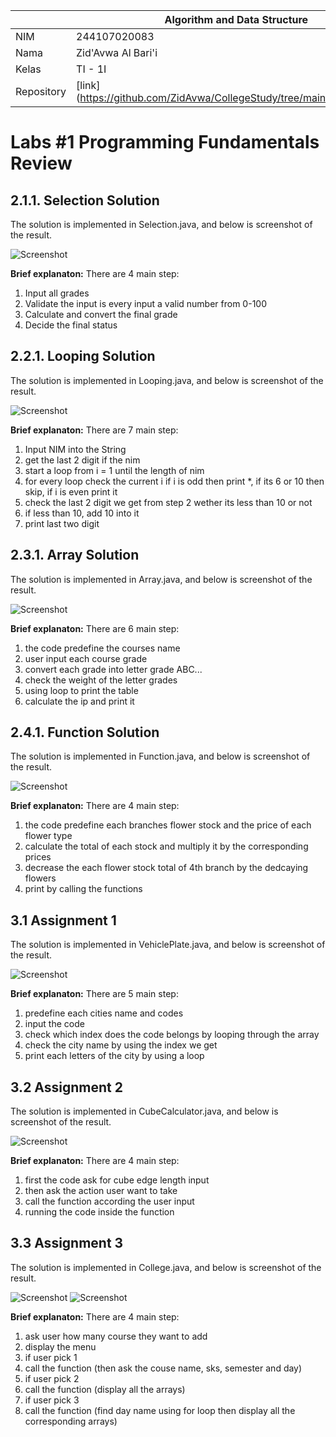 |  | Algorithm and Data Structure |
|--|--|
| NIM |  244107020083|
| Nama |  Zid'Avwa Al Bari'i |
| Kelas | TI - 1I |
| Repository | [link] (https://github.com/ZidAvwa/CollegeStudy/tree/main/2ndSemester) |

# Labs #1 Programming Fundamentals Review

## 2.1.1. Selection Solution

The solution is implemented in Selection.java, and below is screenshot of the result.

![Screenshot](img/Selection.png)

**Brief explanaton:** There are 4 main step: 
1. Input all grades
2. Validate the input is every input a valid number from 0-100
3. Calculate and convert the final grade
4. Decide the final status

## 2.2.1. Looping Solution

The solution is implemented in Looping.java, and below is screenshot of the result.

![Screenshot](img/Looping.png)

**Brief explanaton:** There are 7 main step: 
1. Input NIM into the String
2. get the last 2 digit if the nim
3. start a loop from i = 1 until the length of nim
4. for every loop check the current i if i is odd then print *, if its 6 or 10 then skip, if i is even print it
5. check the last 2 digit we get from step 2 wether its less than 10 or not
6. if less than 10, add 10 into it 
7. print last two digit

## 2.3.1. Array Solution

The solution is implemented in Array.java, and below is screenshot of the result.

![Screenshot](img/Array.png)

**Brief explanaton:** There are 6 main step: 
1. the code predefine the courses name
2. user input each course grade
3. convert each grade into letter grade ABC...
4. check the weight of the letter grades
5. using loop to print the table
6. calculate the ip and print it

## 2.4.1. Function Solution

The solution is implemented in Function.java, and below is screenshot of the result.

![Screenshot](img/Function.png)

**Brief explanaton:** There are 4 main step: 
1. the code predefine each branches flower stock and the price of each flower type
2. calculate the total of each stock and multiply it by the corresponding prices
3. decrease the each flower stock total of 4th branch by the dedcaying flowers
4. print by calling the functions

## 3.1 Assignment 1

The solution is implemented in VehiclePlate.java, and below is screenshot of the result.

![Screenshot](img/VehiclePlate.png)

**Brief explanaton:** There are 5 main step: 
1. predefine each cities name and codes
2. input the code
3. check which index does the code belongs by looping through the array
4. check the city name by using the index we get
5. print each letters of the city by using a loop

## 3.2 Assignment 2

The solution is implemented in CubeCalculator.java, and below is screenshot of the result.

![Screenshot](img/CubeCalculator.png)

**Brief explanaton:** There are 4 main step: 
1. first the code ask for cube edge length input
2. then ask the action user want to take
3. call the function according the user input
4. running the code inside the function 

## 3.3 Assignment 3

The solution is implemented in College.java, and below is screenshot of the result.

![Screenshot](img/College1.png)
![Screenshot](img/College2.png)

**Brief explanaton:** There are 4 main step: 
1. ask user how many course they want to add
2. display the menu
3. if user pick 1 
4. call the function (then ask the couse name, sks, semester and day) 
5. if user pick 2
6. call the function (display all the arrays) 
7. if user pick 3
8. call the function (find day name using for loop then display all the corresponding arrays) 
